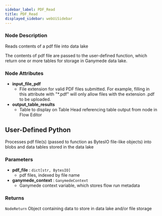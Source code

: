 ```yaml
---
sidebar_label: PDF_Read
title: PDF_Read
displayed_sidebar: webUiSidebar
---
```


### Node Description

Reads contents of a pdf file into data lake

The contents of pdf file are passed to the user-defined function, which
return one or more tables for storage in Ganymede data lake.

### Node Attributes

- **input_file_pdf**
  - File extension for valid PDF files submitted.  For example, filling in this attribute with "*.pdf" will only allow files with the extension .pdf to be uploaded.
- **output_table_results**
  - Table to display on Table Head referencing table output from node in Flow Editor

## User-Defined Python

Processes pdf file(s) (passed to function as BytesIO file-like objects) into blobs and
data tables stored in the data lake

### Parameters

- **pdf_file** : `dict[str, BytesIO]`
    - pdf files, indexed by file name
- **ganymede_context** : `GanymedeContext`
    - Ganymede context variable, which stores flow run metadata

### Returns

`NodeReturn`
  Object containing data to store in data lake and/or file storage